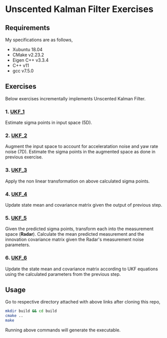 # Unscented Kalman Filter Exercises

## Requirements

My specifications are as follows, 

* Xubuntu 18.04
* CMake v2.23.2
* Eigen C++ v3.3.4
* C++ v11
* gcc v7.5.0

## Exercises

Below exercises incrementally implements Unscented Kalman Filter.

### 1. [UKF_1](./UKF_1/)

Estimate sigma points in input space (5D).

### 2. [UKF_2](./UKF_2/)

Augment the input space to account for acceleratation noise and yaw rate noise (7D). Estimate the sigma points in the augmented space as done in previous exercise.

### 3. [UKF_3](./UKF_3/)

Apply the non linear transformation on above calculated sigma points.

### 4. [UKF_4](./UKF_4/)

Update state mean and covariance matrix given the output of previous step.

### 5. [UKF_5](./UKF_5/)

Given the predicted sigma points, transform each into the measurement space (**Radar**). Calculate the mean predicted measurement and the innovation covariance matrix given the Radar's measurement noise parameters. 

### 6. [UKF_6](./UKF_6/)

Update the state mean and covariance matrix according to UKF equations using the calculated parameters from the previous step.




## Usage

Go to respective directory attached with above links after cloning this repo,

```bash
mkdir build && cd build
cmake ..
make
```

Running above commands will generate the executable.

